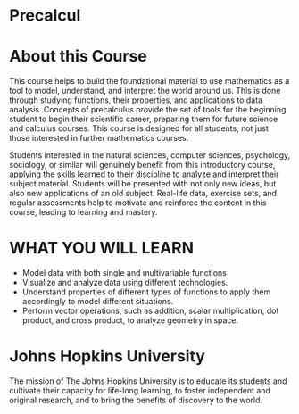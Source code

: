 # Precalcul

# About this Course
This course helps to build the foundational material to use mathematics as a tool to model, understand, and interpret the world around us.  This is done through studying functions, their properties, and applications to data analysis.  Concepts of precalculus provide the set of tools for the beginning student to begin their scientific career, preparing them for future science and calculus courses. This course is designed for all students, not just those interested in further mathematics courses.  

Students interested in the natural sciences, computer sciences, psychology, sociology, or similar will genuinely benefit from this introductory course, applying the skills learned to their discipline to analyze and interpret their subject material.  Students will be presented with not only new ideas, but also new applications of an old subject. Real-life data, exercise sets, and regular assessments help to motivate and reinforce the content in this course, leading to learning and mastery.

# WHAT YOU WILL LEARN
* Model data with both single and multivariable functions
* Visualize and analyze data using different technologies.
* Understand properties of different types of functions to apply them accordingly to model different situations.
* Perform vector operations, such as addition, scalar multiplication, dot product, and cross product, to analyze geometry in space.


# Johns Hopkins University
The mission of The Johns Hopkins University is to educate its students and cultivate their capacity for life-long learning, to foster independent and original research, and to bring the benefits of discovery to the world.
